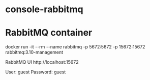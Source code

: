 # console-rabbitmq

# RabbitMQ container

docker run -it --rm --name rabbitmq -p 5672:5672 -p 15672:15672 rabbitmq:3.10-management

RabbitMQ UI
http://localhost:15672

User: guest
Password: guest
